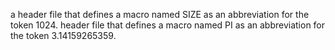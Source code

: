a header file that defines a macro named SIZE as an abbreviation for the token 1024.
 header file that defines a macro named PI as an abbreviation for the token 3.14159265359.
